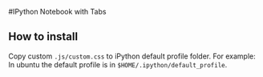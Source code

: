#IPython Notebook with Tabs

How to install
-----------------

Copy custom ``.js/custom.css`` to iPython default profile folder. For example: In ubuntu the default profile is in ``$HOME/.ipython/default_profile``.